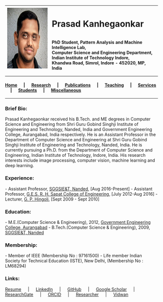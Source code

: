 | <img src="ppk.jpg" width="200" height="200"></img> 	| <h1>Prasad Kanhegaonkar</h1>   <br>PhD Student, Pattern Analysis and Machine Intelligence Lab, <br>Computer Science and Engineering Department, <br>Indian Institute of Technology Indore, <br>Khandwa Road, Simrol, Indore - 452020, MP, India 	|
|---	|:--	|

----

<h4>
<a href="index.md">Home</a> &emsp; | &emsp;
<a href="1.research.md">Research</a> &emsp; | &emsp;
<a href="2.publications.md">Publications</a> &emsp; | &emsp;
<a href="3.teaching.md">Teaching</a> &emsp; | &emsp;
<a href="4.services.md">Services</a> &emsp; | &emsp;
<a href="5.students.md">Students</a> &emsp; | &emsp;
<a href="6.miscellaneous.md">Miscellaneous</a>
</h4>
  
----

<h3>Brief Bio:</h3>
Prasad Kanhegaonkar received his B.Tech. and ME degrees in Computer Science and Engineering from Shri Guru Gobind Singhji Institute of Engineering 
and Technology, Nanded, India and Government Engineering College, Aurangabad, India respectively. 
He is an Assistant Professor in the Department of Computer Science and Engineering at Shri Guru Gobind Singhji Institute of Engineering and 
Technology, Nanded, India.  
He is currently pursuing a Ph.D. from the Department of Computer Science and Engineering, Indian Institute of Technology, Indore, India. 
His research interests include image processing, computer vision, machine learning and deep learning.
  
<h3>Experience:</h3>
- Assistant Professor, <a href="https://www.sggs.ac.in" target="_blank">SGGSIE&T, Nanded</a>, [Aug 2016-Present]
- Assistant Professor, <a href="https://www.ges-coengg.org" target="_blank">G.E.S. R. H. Sapat College of Engineering</a>, [July 2012-Aug 2016]
- Lecturer, <a href="https://www.gphingoli.ac.in" target="_blank">G. P. Hingoli</a>, [Sept 2009 - Sept 2010]

<h3>Education:</h3>
- M.E.(Computer Science & Engineering), 2012, <a href="https://www.geca.ac.in/" target="_blank">Government Engineering College, Aurangabad</a>
- B.Tech.(Computer Science & Engineering), 2009, <a href="https://sggs.ac.in" target="_blank">SGGSIE&T, Nanded</a>


<h3>Membership:</h3>
- Member of IEEE (Membership No : 97161500)
- Life member Indian Society for Technical Education (ISTE), New Delhi, (Membership No : LM68294)
</ol>    

<h3>Links:</h3>
<a href="https://prasad-iiti.github.io/ppkanhegaonkar.pdf" target="_blank">Resume</a> &emsp; | &emsp;
<a href="https://www.linkedin.com/in/prasadkanhegaonkar/" target="_blank">LinkedIn</a> &emsp; | &emsp;
<a href="https://github.com/prasad-iiti/" target="_blank">GitHub</a> &emsp; | &emsp;
<a href="https://scholar.google.co.in/citations?user=Yx3LIi0AAAAJ&hl=en" target="_blank">Google Scholar</a> &emsp; | &emsp;
<a href="https://www.researchgate.net/profile/Prasad_Kanhegaonkar3" target="_blank">ResearchGate</a> &emsp; | &emsp;
<a href="https://orcid.org/0000-0003-1150-9518" target="_blank">ORCID</a> &emsp; | &emsp;
<a href="https://www.webofscience.com/wos/author/record/3287166" target="_blank">Researcher</a> &emsp; | &emsp;
<a href="https://vidwan.inflibnet.ac.in/profile/141384" target="_blank">Vidwan</a>
